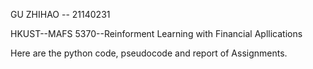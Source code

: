 GU ZHIHAO -- 21140231

HKUST--MAFS 5370--Reinforment Learning with Financial Apllications

Here are the python code, pseudocode and report of Assignments. 

